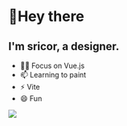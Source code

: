 # 👋Hey there

## I'm sricor, a designer.
- 👨‍💻 Focus on Vue.js
- 📫 Learning to paint 
- ⚡ Vite
- 😄 Fun


<img src="https://github-readme-stats-sricor.vercel.app/api/top-langs/?username=sricor&layout=compact&theme=react&hide_border=true" />


<!--
**Sricor/Sricor** is a ✨ _special_ ✨ repository because its `README.md` (this file) appears on your GitHub profile.

Here are some ideas to get you started:

- 🔭 I’m currently working on ...
- 🌱 I’m currently learning ...
- 👯 I’m looking to collaborate on ...
- 🤔 I’m looking for help with ...
- 💬 Ask me about ...
- 📫 How to reach me: ...
- 😄 Pronouns: ...
- ⚡ Fun fact: ...
-->
